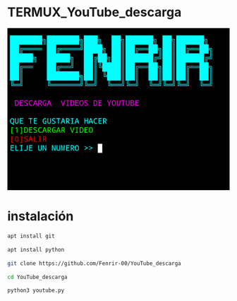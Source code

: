 # TERMUX_YouTube_descarga
![Screenshot](youtube.png)

# instalación
```bash
apt install git
```
```bash
apt install python
```
```bash
git clone https://github.com/Fenrir-00/YouTube_descarga
```
```bash
cd YouTube_descarga
```
```bash
python3 youtube.py
```
